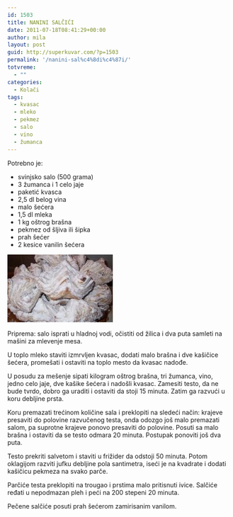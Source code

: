 ```yaml
---
id: 1503
title: NANINI SALČIĆI
date: 2011-07-18T08:41:29+00:00
author: mila
layout: post
guid: http://superkuvar.com/?p=1503
permalink: '/nanini-sal%c4%8di%c4%87i/'
totvreme:
  - ""
categories:
  - Kolači
tags:
  - kvasac
  - mleko
  - pekmez
  - salo
  - vino
  - žumanca
---
```

Potrebno je:

  * svinjsko salo (500 grama)
  * 3 žumanca i 1 celo jaje
  * paketić kvasca
  * 2,5 dl belog vina
  * malo šećera
  * 1,5 dl mleka
  * 1 kg oštrog brašna
  * pekmez od šljiva ili šipka
  * prah šećer
  * 2 kesice vanilin šećera

<img class="alignnone size-full wp-image-1517" title="salcici3" src="/wp-content/uploads/2011/07/salcici3-e1310990174604.jpg" alt="" width="238" height="153" /> 

Priprema: salo isprati u hladnoj vodi, očistiti od žilica i dva puta samleti na mašini za mlevenje mesa.

U toplo mleko staviti izmrvljen kvasac, dodati malo brašna i dve kašičice šećera, promešati i ostaviti na toplo mesto da kvasac nadođe.

U posudu za mešenje sipati kilogram oštrog brašna, tri žumanca, vino, jedno celo jaje, dve kašike šećera i nadošli kvasac. Zamesiti testo, da ne bude tvrdo, dobro ga uraditi i ostaviti da stoji 15 minuta. Zatim ga razvući u koru debljine prsta.

Koru premazati trećinom količine sala i preklopiti na sledeći način: krajeve presaviti do polovine razvučenog testa, onda odozgo još malo premazati salom, pa suprotne krajeve ponovo presaviti do polovine. Posuti sa malo brašna i ostaviti da se testo odmara 20 minuta. Postupak ponoviti još dva puta.

Testo prekriti salvetom i staviti u frižider da odstoji 50 minuta. Potom oklagijom razviti jufku debljine pola santimetra, iseći je na kvadrate i dodati kašičicu pekmeza na svako parče.

Parčiće testa preklopiti na trougao i prstima malo pritisnuti ivice. Salčiće ređati u nepodmazan pleh i peći na 200 stepeni 20 minuta.

Pečene salčiće posuti prah šećerom zamirisanim vanilom.